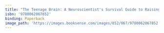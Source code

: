 ```yaml
---
title: "The Teenage Brain: A Neuroscientist's Survival Guide to Raising Adolescents and Young Adults"
isbn: '9780062067852'
binding: Paperback
image_path: 'https://images.booksense.com/images/852/067/9780062067852.jpg'
---
```


